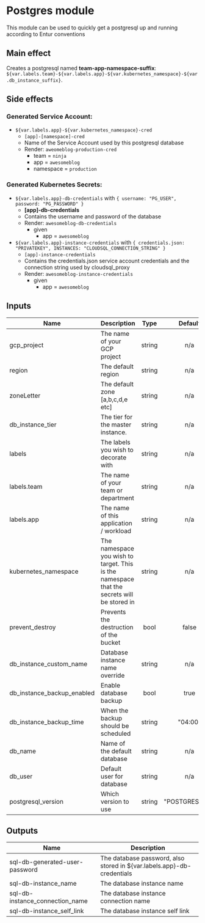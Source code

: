 # Postgres module

This module can be used to quickly get a postgresql up and running according to Entur conventions

## Main effect

Creates a postgresql named **team-app-namespace-suffix**: `${var.labels.team}-${var.labels.app}-${var.kubernetes_namespace}-${var.db_instance_suffix}`.

## Side effects

### Generated Service Account:

- `${var.labels.app}-${var.kubernetes_namespace}-cred`
  - `[app]-[namespace]-cred`
  - Name of the Service Account used by this postgresql database
  - Render: `aweomeblog-production-cred`
      - team = `ninja`
      - app = `awesomeblog`
      - namespace = `production`

### Generated Kubernetes Secrets:

- `${var.labels.app}-db-credentials` with `{ username: "PG_USER", password: "PG_PASSWORD" }`
  - **[app]-db-credentials**
  - Contains the username and password of the database
  - Render: `awesomeblog-db-credentials`
    - given
      - app = `awesomeblog`
- `${var.labels.app}-instance-credentials` with `{ credentials.json: "PRIVATEKEY", INSTANCES: "CLOUDSQL_CONNECTION_STRING" }`
  - `[app]-instance-credentials`
  - Contains the credentials.json service account credentials and the connection string used by cloudsql_proxy
  - Render: `awesomeblog-instance-credentials`
    - given
      - app = `awesomeblog`

## Inputs

| Name | Description | Type | Default | Required |
|------|-------------|:----:|:-----:|:-----:|
| gcp_project | The name of your GCP project | string | n/a | yes |
| region | The default region | string | n/a | yes |
| zoneLetter | The default zone [a,b,c,d,e etc] | string | n/a | yes |
| db_instance_tier | The tier for the master instance. | string | n/a | no |
| labels | The labels you wish to decorate with | string | n/a | yes |
| labels.team | The name of your team or department | string | n/a | yes |
| labels.app | The name of this application / workload | string | n/a | yes |
| kubernetes_namespace | The namespace you wish to target. This is the namespace that the secrets will be stored in | string | n/a | yes |
| prevent_destroy | Prevents the destruction of the bucket | bool | false | no |
| db_instance_custom_name | Database instance name override | string | n/a | no |
| db_instance_backup_enabled | Enable database backup | bool | true | no |
| db_instance_backup_time | When the backup should be scheduled | string | "04:00" | no |
| db_name | Name of the default database | string | n/a | no |
| db_user | Default user for database | string | n/a | no |
| postgresql_version | Which version to use | string | "POSTGRES_9_6" | no |

## Outputs

| Name | Description |
|------|-------------|
| sql-db-generated-user-password | The database password, also stored in ${var.labels.app}-db-credentials |
| sql-db-instance_name | The database instance name |
| sql-db-instance_connection_name | The database instance connection name |
| sql-db-instance_self_link | The database instance self link |
